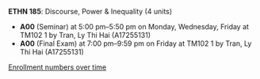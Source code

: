 **ETHN 185**: Discourse, Power & Inequality (4 units)

- **A00** (Seminar) at 5:00 pm–5:50 pm on Monday, Wednesday, Friday at TM102 1 by Tran, Ly Thi Hai (A17255131)
- **A00** (Final Exam) at 7:00 pm–9:59 pm on Friday at TM102 1 by Tran, Ly Thi Hai (A17255131)

[Enrollment numbers over time](./ETHN185.tsv)
